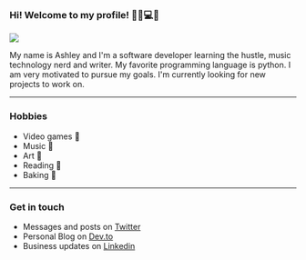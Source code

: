### Hi! Welcome to my profile! 👋🏽💻🎵

<img src = "https://raw.githubusercontent.com/kiwihero/kiwihero/master/images/Ashley%20Freels.png">

My name is Ashley and I'm a software developer
learning the hustle, music technology nerd and writer.
My favorite programming language is python. 
I am very motivated to pursue my goals. I'm currently 
looking for new projects to work on.

------------------------------------------
### Hobbies
* Video games  :space_invader:
* Music  :violin:
* Art  :art:
* Reading  :closed_book:
* Baking  :cookie:

--------------------------------------------
### Get in touch
* Messages and posts on [Twitter](https://twitter.com/ashmakesmagic)
* Personal Blog on [Dev.to](https://dev.to/ashfreels)
* Business updates on [Linkedin](https://www.linkedin.com/in/ashleyfreels/)


